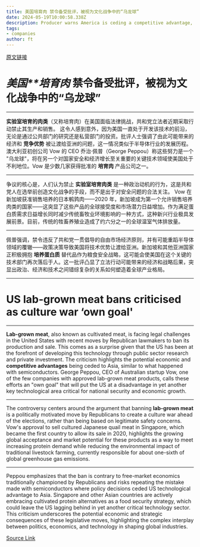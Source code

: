 ```yaml
---
title: 美国培育肉 禁令备受批评，被视为文化战争中的“乌龙球”
date: 2024-05-19T10:00:58.338Z
description: Producer warns America is ceding a competitive advantage, just as it did with semiconductors
tags: 
- companies
author: ft
---
```


[原文链接](https://ft.com/content/96bc0649-90b9-434a-8b75-be5b70fb0a64)

# *美国**培育肉* 禁令备受批评，被视为文化战争中的“乌龙球” 

---

**实验室培育的肉类**（又称培育肉）在美国面临法律挑战，共和党立法者近期采取行动禁止其生产和销售。 这令人感到意外，因为美国一直处于开发该技术的前沿，无论是通过公共部门的研究还是私营部门的投资。批评人士强调了由此可能带来的经济和 **竞争优势** 被让渡给亚洲的问题，这一情况类似于半导体行业的发展历程。澳大利亚初创公司 Vow 的 CEO 乔治·佩普（George Peppou）称这些努力是一个 "乌龙球"，将在另一个对国家安全和经济增长至关重要的关键技术领域使美国处于不利地位。Vow 是少数几家获得批准的 **培育肉** 产品公司之一。

--- 

争议的核心是，人们认为禁止 **实验室培育肉类** 是一种政治动机的行为，这是共和党人在选举前创造文化战争的手段，而不是出于对安全问题的合法关注。 Vow 在新加坡获准销售培养的日本鹌鹑肉——2020 年，新加坡成为第一个允许销售培养肉类的国家——这突显了这些产品的全球接受度和市场潜力日益增加。作为满足蛋白质需求日益增长同时减少传统畜牧业环境影响的一种方式，这种新兴行业极具发展前景。目前，传统的牲畜养殖业造成了约六分之一的全球温室气体排放量。

--- 

佩普强调，禁令违反了共和党一贯倡导的自由市场经济原则，并有可能重蹈半导体领域的覆辙——政策决策导致美国将技术优势让渡给亚洲。新加坡和其他亚洲国家正积极拥抱 **培养蛋白质** 替代品作为粮食安全战略，这可能会使美国在这个关键的技术部门再次落后于人。这一批评凸显了立法行动可能带来的经济和战略后果，突显出政治、经济和技术之间错综复杂的关系如何塑造着全球产业格局。

---

# **US** lab-grown meat bans criticised as culture war ‘own goal' 

---

 **Lab-grown meat**, also known as cultivated meat, is facing legal challenges in the United States with recent moves by Republican lawmakers to ban its production and sale. This comes as a surprise given that the US has been at the forefront of developing this technology through public sector research and private investment. The criticism highlights the potential economic and **competitive advantages** being ceded to Asia, similar to what happened with semiconductors. George Peppou, CEO of Australian startup Vow, one of the few companies with approved lab-grown meat products, calls these efforts an "own goal" that will put the US at a disadvantage in yet another key technological area critical for national security and economic growth. 

---


The controversy centers around the argument that banning **lab-grown meat** is a politically motivated move by Republicans to create a culture war ahead of the elections, rather than being based on legitimate safety concerns. Vow's approval to sell cultured Japanese quail meat in Singapore, which became the first country to allow its sale in 2020, highlights the growing global acceptance and market potential for these products as a way to meet increasing protein demand while reducing the environmental impact of traditional livestock farming, currently responsible for about one-sixth of global greenhouse gas emissions. 

---


Peppou emphasizes that the ban is contrary to free-market economics traditionally championed by Republicans and risks repeating the mistake made with semiconductors where policy decisions ceded US technological advantage to Asia. Singapore and other Asian countries are actively embracing cultivated protein alternatives as a food security strategy, which could leave the US lagging behind in yet another critical technology sector. This criticism underscores the potential economic and strategic consequences of these legislative moves, highlighting the complex interplay between politics, economics, and technology in shaping global industries.

[Source Link](https://ft.com/content/96bc0649-90b9-434a-8b75-be5b70fb0a64)

